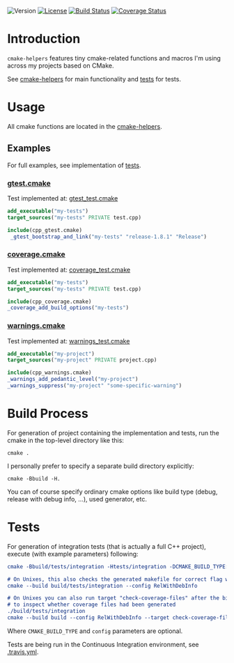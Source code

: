 ![Version](https://img.shields.io/badge/version-1.0.0-green.svg)
[![License](https://img.shields.io/badge/license-MIT_License-green.svg?style=flat)](LICENSE)
[![Build Status](https://travis-ci.org/karel-burda/cmake-helpers.svg?branch=master)](https://travis-ci.org/karel-burda/cmake-helpers)
[![Coverage Status](https://coveralls.io/repos/github/karel-burda/cmake-helpers/badge.svg?branch=develop)](https://coveralls.io/github/karel-burda/cmake-helpers?branch=develop)

# Introduction
`cmake-helpers` features tiny cmake-related functions and macros I'm using across my projects based on CMake.

See [cmake-helpers](cmake-helpers) for main functionality and [tests](tests) for tests.

# Usage
All cmake functions are located in the [cmake-helpers](cmake-helpers).

## Examples
For full examples, see implementation of [tests](tests/integration).

### [gtest.cmake](cmake-helpers/gtest.cmake)
Test implemented at: [gtest_test.cmake](tests/integration/gtest_test.cmake)
```cmake
add_executable("my-tests")
target_sources("my-tests" PRIVATE test.cpp)

include(cpp_gtest.cmake)
 _gtest_bootstrap_and_link("my-tests" "release-1.8.1" "Release")
```

### [coverage.cmake](cmake-helpers/coverage.cmake)
Test implemented at: [coverage_test.cmake](tests/integration/coverage_test.cmake)
```cmake
add_executable("my-tests")
target_sources("my-tests" PRIVATE test.cpp)

include(cpp_coverage.cmake)
_coverage_add_build_options("my-tests")
```

### [warnings.cmake](cmake-helpers/warnings.cmake)
Test implemented at: [warnings_test.cmake](tests/integration/warnings_test.cmake)
```cmake
add_executable("my-project")
target_sources("my-project" PRIVATE project.cpp)

include(cpp_warnings.cmake)
_warnings_add_pedantic_level("my-project")
_warnings_suppress("my-project" "some-specific-warning")
```

# Build Process
For generation of project containing the implementation and tests, run the cmake in the top-level directory like this:

`cmake .`

I personally prefer to specify a separate build directory explicitly:

`cmake -Bbuild -H.`

You can of course specify ordinary cmake options like build type (debug, release with debug info, ...), used generator, etc.

# Tests
For generation of integration tests (that is actually a full C++ project), execute (with example parameters) following:

```cmake
cmake -Bbuild/tests/integration -Htests/integration -DCMAKE_BUILD_TYPE:STRING=RelWithDebInfo

# On Unixes, this also checks the generated makefile for correct flag when used with -G "Unix Makefiles"
cmake --build build/tests/integration --config RelWithDebInfo

# On Unixes you can also run target "check-coverage-files" after the binary was executed
# to inspect whether coverage files had been generated
./build/tests/integration
cmake --build build --config RelWithDebInfo --target check-coverage-files
```

Where `CMAKE_BUILD_TYPE` and `config` parameters are optional.

Tests are being run in the Continuous Integration environment, see [.travis.yml](.travis.yml).
